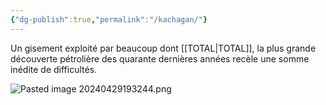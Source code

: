 ```yaml
---
{"dg-publish":true,"permalink":"/kachagan/"}
---
```


Un gisement exploité par beaucoup dont [[TOTAL\|TOTAL]], la plus grande découverte pétrolière des quarante dernières années recèle une somme inédite de difficultés.

![Pasted image 20240429193244.png](/img/user/Pasted%20image%2020240429193244.png)